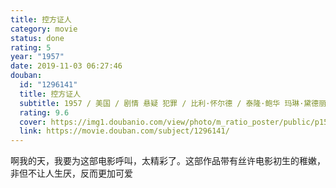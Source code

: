 ```yaml
---
title: 控方证人
category: movie
status: done
rating: 5
year: "1957"
date: 2019-11-03 06:27:46
douban:
  id: "1296141"
  title: 控方证人
  subtitle: 1957 / 美国 / 剧情 悬疑 犯罪 / 比利·怀尔德 / 泰隆·鲍华 玛琳·黛德丽
  rating: 9.6
  cover: https://img1.doubanio.com/view/photo/m_ratio_poster/public/p1505392928.jpg
  link: https://movie.douban.com/subject/1296141/
---
```


啊我的天，我要为这部电影呼叫，太精彩了。这部作品带有丝许电影初生的稚嫩，非但不让人生厌，反而更加可爱